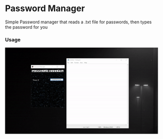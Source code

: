 # Password Manager

Simple Password manager that reads a .txt file for passwords, then types the password for you

### Usage

![Gif](https://github.com/Him4269/Project-Dump/blob/main/Windows/gif.gif?raw=true)
